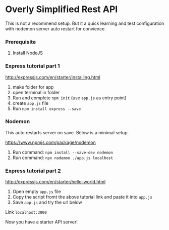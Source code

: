 # Overly Simplified Rest API
This is not a recommend setup. But it a quick learning and test configuration with nodemon server auto restart for convience. 
### Prerequisite
1. Install NodeJS

### Express tutorial part 1
http://expressjs.com/en/starter/installing.html

1. make folder for app
1. open terminal in folder
1. Run and complete `npm init` (use `app.js` as entry point)
1. create `app.js` file
1. Run `npm install express --save`

### Nodemon

This auto restarts server on save. Below is a minimal setup.

https://www.npmjs.com/package/nodemon
1. Run command: `npm install --save-dev nodemon`
1. Run command: `npx nodemon ./app.js localhost`

### Express tutorial part 2
http://expressjs.com/en/starter/hello-world.html

1. Open empty `app.js` file
1. Copy the script fromt the above tutorial link and paste it into `app.js` 
1. Save `app.js` and try the url below

Link `localhost:3000`

Now you have a starter API server!